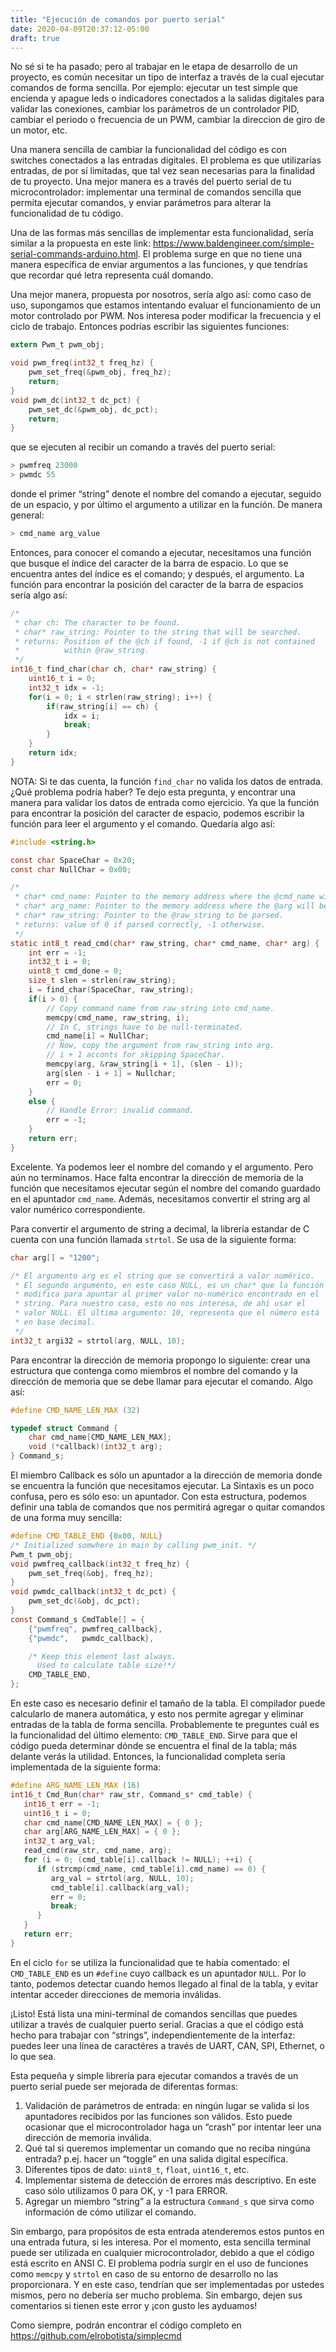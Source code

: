```yaml
---
title: "Ejecución de comandos por puerto serial" 
date: 2020-04-09T20:37:12-05:00
draft: true
---
```


No sé si te ha pasado; pero al trabajar en le etapa de desarrollo de un proyecto, es común necesitar un tipo de interfaz a través de la cual ejecutar comandos de forma sencilla. Por ejemplo: ejecutar un test simple que encienda y apague leds o indicadores conectados a la salidas digitales para validar las conexiones, cambiar los parámetros de un controlador PID, cambiar el periodo o frecuencia de un PWM, cambiar la direccion de giro de un motor, etc.

Una manera sencilla de cambiar la funcionalidad del código es con switches conectados a las entradas digitales. El problema es que utilizarías entradas, de por sí limitadas, que tal vez sean necesarias para la finalidad de tu proyecto. Una mejor manera es a través del puerto serial de tu microcontrolador: implementar una terminal de comandos sencilla que permita ejecutar comandos, y enviar parámetros para alterar la funcionalidad de tu código.

Una de las formas más sencillas de implementar esta funcionalidad, sería similar a la propuesta en este link: https://www.baldengineer.com/simple-serial-commands-arduino.html. El problema surge en que no tiene una manera específica de enviar argumentos a las funciones, y que tendrías que recordar qué letra representa cuál domando.

Una mejor manera, propuesta por nosotros, sería algo así: como caso de uso, supongamos que estamos intentando evaluar el funcionamiento de un motor controlado por PWM. Nos interesa poder modificar la frecuencia y el ciclo de trabajo. Entonces podrías escribir las siguientes funciones:

``` c
extern Pwm_t pwm_obj;

void pwm_freq(int32_t freq_hz) {
    pwm_set_freq(&pwm_obj, freq_hz);
    return;
}
void pwm_dc(int32_t dc_pct) {
    pwm_set_dc(&pwm_obj, dc_pct);
    return;
}
```
que se ejecuten al recibir un comando a través del puerto serial:
``` c
> pwmfreq 23000
> pwmdc 55
```
donde el primer “string” denote el nombre del comando a ejecutar, seguido de un espacio, y por último el argumento a utilizar en la función. De manera general:
``` c
> cmd_name arg_value
```
Entonces, para conocer el comando a ejecutar, necesitamos una función que busque el índice del caracter de la barra de espacio. Lo que se encuentra antes del índice es el comando; y después, el argumento.
La función para encontrar la posición del caracter de la barra de espacios sería algo así:
``` c
/*
 * char ch: The character to be found.
 * char* raw_string: Pointer to the string that will be searched.
 * returns: Position of the @ch if found, -1 if @ch is not contained
 *          within @raw_string.
 */
int16_t find_char(char ch, char* raw_string) {
    uint16_t i = 0;
    int32_t idx = -1;
    for(i = 0; i < strlen(raw_string); i++) {
        if(raw_string[i] == ch) {
            idx = i;
            break;
        }
    }
    return idx;
}
```
NOTA: Si te das cuenta, la función `find_char` no valida los datos de entrada. ¿Qué problema podría haber? Te dejo esta pregunta, y encontrar una manera para validar los datos de entrada como ejercicio.
Ya que la función para encontrar la posición del caracter de espacio, podemos escribir la función para leer el argumento y el comando. Quedaría algo así:

``` c
#include <string.h>

const char SpaceChar = 0x20;
const char NullChar = 0x00;

/*
 * char* cmd_name: Pointer to the memory address where the @cmd_name will be stored.
 * char* arg_name: Pointer to the memory address where the @arg will be stored.
 * char* raw_string: Pointer to the @raw_string to be parsed. 
 * returns: value of 0 if parsed correctly, -1 otherwise.
 */
static int8_t read_cmd(char* raw_string, char* cmd_name, char* arg) {
    int err = -1;
    int32_t i = 0;
    uint8_t cmd_done = 0;
    size_t slen = strlen(raw_string);
    i = find_char(SpaceChar, raw_string);
    if(i > 0) {
        // Copy command name from raw_string into cmd_name.
        memcpy(cmd_name, raw_string, i);
        // In C, strings have to be null-terminated.
        cmd_name[i] = NullChar;
        // Now, copy the argument from raw_string into arg.
        // i + 1 acconts for skipping SpaceChar.
        memcpy(arg, &raw_string[i + 1], (slen - i));
        arg[slen - i + 1] = Nullchar;
        err = 0;
    }
    else {
        // Handle Error: invalid command.
        err = -1;
    }
    return err;
}
```
Excelente. Ya podemos leer el nombre del comando y el argumento. Pero aún no terminamos. Hace falta encontrar la dirección de memoria de la función que necesitamos ejecutar según el nombre del comando guardado en el apuntador `cmd_name`. Además, necesitamos convertir el string arg al valor numérico correspondiente.

Para convertir el argumento de string a decimal, la librería estandar de C cuenta con una función llamada `strtol`. Se usa de la siguiente forma:

``` c
char arg[] = "1200";

/* El argumento arg es el string que se convertirá a valor numérico.
 * El segundo argumento, en este caso NULL, es un char* que la función
 * modifica para apuntar al primer valor no-numérico encontrado en el 
 * string. Para nuestro caso, esto no nos interesa, de ahí usar el 
 * valor NULL. El última argumento: 10, representa que el número está 
 * en base decimal.
 */
int32_t argi32 = strtol(arg, NULL, 10);
```
Para encontrar la dirección de memoria propongo lo siguiente: crear una estructura que contenga como miembros el nombre del comando y la dirección de memoria que se debe llamar para ejecutar el comando. Algo así:

``` c
#define CMD_NAME_LEN_MAX (32)

typedef struct Command {
    char cmd_name[CMD_NAME_LEN_MAX];
    void (*callback)(int32_t arg);
} Command_s;
```
El miembro Callback es sólo un apuntador a la dirección de memoria donde se encuentra la función que necesitamos ejecutar. La Sintaxis es un poco confusa, pero es sólo eso: un apuntador.
Con esta estructura, podemos definir una tabla de comandos que nos permitirá agregar o quitar comandos de una forma muy sencilla:

``` c
#define CMD_TABLE_END {0x00, NULL}
/* Initialized somwhere in main by calling pwm_init. */
Pwm_t pwm_obj;
void pwmfreq_callback(int32_t freq_hz) {
    pwm_set_freq(&obj, freq_hz);
}
void pwmdc_callback(int32_t dc_pct) {
    pwm_set_dc(&obj, dc_pct);
}
const Command_s CmdTable[] = {
    {"pwmfreq", pwmfreq_callback},
    {"pwmdc",   pwmdc_callback},

    /* Keep this element last always.
      Used to calculate table size!*/
    CMD_TABLE_END,
};
```
En este caso es necesario definir el tamaño de la tabla. El compilador puede calcularlo de manera automática, y esto nos permite agregar y eliminar entradas de la tabla de forma sencilla. Probablemente te preguntes cuál es la funcionalidad del último elemento: `CMD_TABLE_END`. Sirve para que el código pueda determinar dónde se encuentra el final de la tabla; más delante verás la utilidad.
Entonces, la funcionalidad completa sería implementada de la siguiente forma:

``` c
#define ARG_NAME_LEN_MAX (16)
int16_t Cmd_Run(char* raw_str, Command_s* cmd_table) {
   int16_t err = -1;
   uint16_t i = 0;
   char cmd_name[CMD_NAME_LEN_MAX] = { 0 };
   char arg[ARG_NAME_LEN_MAX] = { 0 };
   int32_t arg_val;
   read_cmd(raw_str, cmd_name, arg);
   for (i = 0; (cmd_table[i].callback != NULL); ++i) {
      if (strcmp(cmd_name, cmd_table[i].cmd_name) == 0) {
         arg_val = strtol(arg, NULL, 10);
         cmd_table[i].callback(arg_val);
         err = 0;
         break;
      }
   }
   return err;
}
```
En el ciclo `for` se utiliza la funcionalidad que te había comentado: el `CMD_TABLE_END` es un `#define` cuyo callback es un apuntador `NULL`. Por lo tanto, podemos detectar cuando hemos llegado al final de la tabla, y evitar intentar acceder direcciones de memoria inválidas.

¡Listo! Está lista una mini-terminal de comandos sencillas que puedes utilizar a través de cualquier puerto serial. Gracias a que el código está hecho para trabajar con “strings”, independientemente de la interfaz: puedes leer una línea de caractéres a través de UART, CAN, SPI, Ethernet, o lo que sea.

Esta pequeña y simple librería para ejecutar comandos a través de un puerto serial puede ser mejorada de diferentas formas:

1. Validación de parámetros de entrada: en ningún lugar se valida si los apuntadores recibidos por las funciones son válidos. Esto puede ocasionar que el microcontrolador haga un “crash” por intentar leer una dirección de memoria inválida.
2. Qué tal si queremos implementar un comando que no reciba ningúna entrada? p.ej. hacer un “toggle” en una salida digital específica.
 3. Diferentes tipos de dato: `uint8_t`, `float`, `uint16_t`, etc.
 4. Implementar sistema de detección de errores más descriptivo. En este caso sólo utilizamos 0 para OK, y -1 para ERROR.
 5. Agregar un miembro “string” a la estructura `Command_s` que sirva como información de cómo utilizar el comando.

Sin embargo, para propósitos de esta entrada atenderemos estos puntos en una entrada futura, si les interesa. Por el momento, esta sencilla terminal puede ser utilizada en cualquier microcontrolador, debido a que el código está escrito en ANSI C. El problema podría surgir en el uso de funciones como `memcpy` y `strtol` en caso de su entorno de desarrollo no las proporcionara. Y en este caso, tendrían que ser implementadas por ustedes mismos, pero no debería ser mucho problema. Sin embargo, dejen sus comentarios si tienen este error y ¡con gusto les ayduamos!

Como siempre, podrán encontrar el código completo en https://github.com/elrobotista/simplecmd
